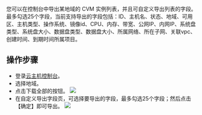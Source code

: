 
您可以在控制台中导出某地域的 CVM 实例列表，并且可自定义导出列表的字段。最多勾选25个字段，当前支持导出的字段包括：ID、主机名、状态、地域、可用区、主机类型、操作系统、镜像id、CPU、内存、带宽、公网IP、内网IP、系统盘类型、系统盘大小、数据盘类型、数据盘大小、所属网络、所在子网、关联vpc、创建时间、到期时间所属项目。

## 操作步骤

- 登录[云主机控制台](https://console.tce.fsphere.cn/cvm/index)。
- 选择地域。
- 点击下载全部的按钮。
![](http://imgcache.tce.fsphere.cn/image/main.qcloudimg.com/raw/3793cbb5161e72623e155ed66821c156.png)
- 在自定义导出字段页，可选择要导出的字段，最多勾选25个字段；然后点击【确定】即可导出。
![](http://imgcache.tce.fsphere.cn/image/main.qcloudimg.com/raw/901d079fe3d99341f333a1dfafd36a97.png)
